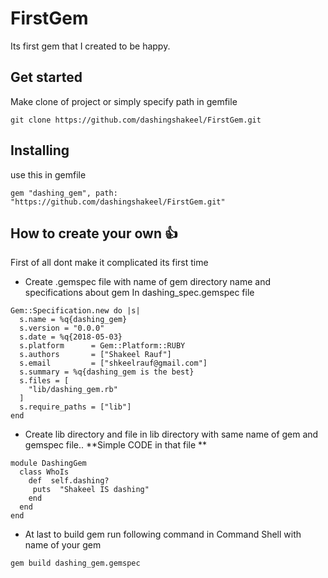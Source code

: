 # FirstGem
Its first gem that I created to be happy.


## Get started
Make clone of project or simply specify path in gemfile
 ```
 git clone https://github.com/dashingshakeel/FirstGem.git
```
## Installing
use this in gemfile
```
gem "dashing_gem", path: "https://github.com/dashingshakeel/FirstGem.git"
```
## How to create your own :+1:

First of all dont make it complicated its first time 

- Create .gemspec file with name of gem directory name and specifications about gem
In dashing_spec.gemspec file

```
Gem::Specification.new do |s|
  s.name = %q{dashing_gem}
  s.version = "0.0.0"
  s.date = %q{2018-05-03}
  s.platform      = Gem::Platform::RUBY
  s.authors       = ["Shakeel Rauf"]
  s.email         = ["shkeelrauf@gmail.com"]
  s.summary = %q{dashing_gem is the best}
  s.files = [
    "lib/dashing_gem.rb"
  ]
  s.require_paths = ["lib"]
end

```
- Create lib directory and file in lib directory with same name of gem and gemspec file.. **Simple CODE in that file **
```
module DashingGem
  class WhoIs
    def  self.dashing?
     puts  "Shakeel IS dashing"
    end
  end
end

```

- At last to build gem run following command in Command Shell with name of your gem
```
gem build dashing_gem.gemspec
```
